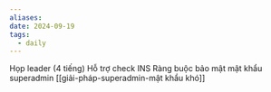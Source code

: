 ```yaml
---
aliases: 
date: 2024-09-19
tags:
  - daily
---
```

Họp leader (4 tiếng)
Hỗ trợ check INS 
Ràng buộc bảo mật mật khẩu superadmin [[giải-pháp-superadmin-mật khẩu  khó]]


